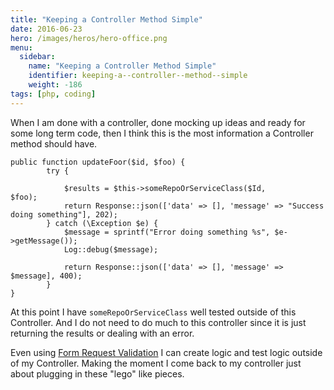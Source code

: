```yaml
---
title: "Keeping a Controller Method Simple"
date: 2016-06-23
hero: /images/heros/hero-office.png
menu:
  sidebar:
    name: "Keeping a Controller Method Simple"
    identifier: keeping-a--controller--method--simple
    weight: -186
tags: [php, coding]
---
```


When I am done with a controller, done mocking up ideas and ready for some long term code, then I think this is the most information a Controller method should have.


~~~
public function updateFoor($id, $foo) {
        try {
            
            $results = $this->someRepoOrServiceClass($Id, $foo);            
            return Response::json(['data' => [], 'message' => "Success doing something"], 202);
        } catch (\Exception $e) {
            $message = sprintf("Error doing something %s", $e->getMessage());
            Log::debug($message);
            
            return Response::json(['data' => [], 'message' => $message], 400);
        }
}
~~~


At this point I have `someRepoOrServiceClass` well tested outside of this Controller. And I do not need to do much to this controller since it is just returning the results or dealing with an error.

Even using [Form Request Validation](https://laravel.com/docs/5.2/validation#form-request-validation) I can create logic and test logic outside of my Controller. Making the moment I come back to my controller just about plugging in these "lego" like pieces.

